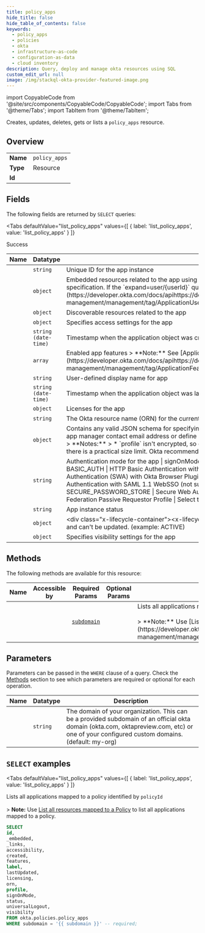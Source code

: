 ```yaml
--- 
title: policy_apps
hide_title: false
hide_table_of_contents: false
keywords:
  - policy_apps
  - policies
  - okta
  - infrastructure-as-code
  - configuration-as-data
  - cloud inventory
description: Query, deploy and manage okta resources using SQL
custom_edit_url: null
image: /img/stackql-okta-provider-featured-image.png
---
```


import CopyableCode from '@site/src/components/CopyableCode/CopyableCode';
import Tabs from '@theme/Tabs';
import TabItem from '@theme/TabItem';

Creates, updates, deletes, gets or lists a <code>policy_apps</code> resource.

## Overview
<table><tbody>
<tr><td><b>Name</b></td><td><code>policy_apps</code></td></tr>
<tr><td><b>Type</b></td><td>Resource</td></tr>
<tr><td><b>Id</b></td><td><CopyableCode code="okta.policies.policy_apps" /></td></tr>
</tbody></table>

## Fields

The following fields are returned by `SELECT` queries:

<Tabs
    defaultValue="list_policy_apps"
    values={[
        { label: 'list_policy_apps', value: 'list_policy_apps' }
    ]}
>
<TabItem value="list_policy_apps">

Success

<table>
<thead>
    <tr>
    <th>Name</th>
    <th>Datatype</th>
    <th>Description</th>
    </tr>
</thead>
<tbody>
<tr>
    <td><CopyableCode code="id" /></td>
    <td><code>string</code></td>
    <td>Unique ID for the app instance</td>
</tr>
<tr>
    <td><CopyableCode code="_embedded" /></td>
    <td><code>object</code></td>
    <td>Embedded resources related to the app using the [JSON Hypertext Application Language](https://datatracker.ietf.org/doc/html/draft-kelly-json-hal-06) specification. If the `expand=user/&#123;userId&#125;` query parameter is specified, then the assigned [Application User](https://developer.okta.com/docs/apihttps://developer.okta.com/docs/apihttps://developer.okta.com/docs/apihttps://developer.okta.com/docs/api/openapi/okta-management/management/tag/ApplicationUsers/) is embedded.</td>
</tr>
<tr>
    <td><CopyableCode code="_links" /></td>
    <td><code>object</code></td>
    <td>Discoverable resources related to the app</td>
</tr>
<tr>
    <td><CopyableCode code="accessibility" /></td>
    <td><code>object</code></td>
    <td>Specifies access settings for the app</td>
</tr>
<tr>
    <td><CopyableCode code="created" /></td>
    <td><code>string (date-time)</code></td>
    <td>Timestamp when the application object was created</td>
</tr>
<tr>
    <td><CopyableCode code="features" /></td>
    <td><code>array</code></td>
    <td>Enabled app features &gt; **Note:** See [Application Features](https://developer.okta.com/docs/apihttps://developer.okta.com/docs/apihttps://developer.okta.com/docs/apihttps://developer.okta.com/docs/api/openapi/okta-management/management/tag/ApplicationFeatures/) for app provisioning features. </td>
</tr>
<tr>
    <td><CopyableCode code="label" /></td>
    <td><code>string</code></td>
    <td>User-defined display name for app</td>
</tr>
<tr>
    <td><CopyableCode code="lastUpdated" /></td>
    <td><code>string (date-time)</code></td>
    <td>Timestamp when the application object was last updated</td>
</tr>
<tr>
    <td><CopyableCode code="licensing" /></td>
    <td><code>object</code></td>
    <td>Licenses for the app</td>
</tr>
<tr>
    <td><CopyableCode code="orn" /></td>
    <td><code>string</code></td>
    <td>The Okta resource name (ORN) for the current app instance</td>
</tr>
<tr>
    <td><CopyableCode code="profile" /></td>
    <td><code>object</code></td>
    <td>Contains any valid JSON schema for specifying properties that can be referenced from a request (only available to OAuth 2.0 client apps). For example, add an app manager contact email address or define an allowlist of groups that you can then reference using the Okta Expression Language `getFilteredGroups` function.  &gt; **Notes:** &gt; * `profile` isn't encrypted, so don't store sensitive data in it. &gt; * `profile` doesn't limit the level of nesting in the JSON schema you created, but there is a practical size limit. Okta recommends a JSON schema size of 1 MB or less for best performance.</td>
</tr>
<tr>
    <td><CopyableCode code="signOnMode" /></td>
    <td><code>string</code></td>
    <td>Authentication mode for the app  | signOnMode | Description | | ---------- | ----------- | | AUTO_LOGIN | Secure Web Authentication (SWA) | | BASIC_AUTH | HTTP Basic Authentication with Okta Browser Plugin | | BOOKMARK | Just a bookmark (no-authentication) | | BROWSER_PLUGIN | Secure Web Authentication (SWA) with Okta Browser Plugin | | OPENID_CONNECT | Federated Authentication with OpenID Connect (OIDC) | | SAML_1_1 | Federated Authentication with SAML 1.1 WebSSO (not supported for custom apps) | | SAML_2_0 | Federated Authentication with SAML 2.0 WebSSO | | SECURE_PASSWORD_STORE | Secure Web Authentication (SWA) with POST (plugin not required) | | WS_FEDERATION | Federated Authentication with WS-Federation Passive Requestor Profile |  Select the `signOnMode` for your custom app: </td>
</tr>
<tr>
    <td><CopyableCode code="status" /></td>
    <td><code>string</code></td>
    <td>App instance status</td>
</tr>
<tr>
    <td><CopyableCode code="universalLogout" /></td>
    <td><code>object</code></td>
    <td>&lt;div class="x-lifecycle-container"&gt;&lt;x-lifecycle class="oie"&gt;&lt;/x-lifecycle&gt;&lt;/div&gt; Universal Logout properties for the app. These properties are only returned and can't be updated. (example: ACTIVE)</td>
</tr>
<tr>
    <td><CopyableCode code="visibility" /></td>
    <td><code>object</code></td>
    <td>Specifies visibility settings for the app</td>
</tr>
</tbody>
</table>
</TabItem>
</Tabs>

## Methods

The following methods are available for this resource:

<table>
<thead>
    <tr>
    <th>Name</th>
    <th>Accessible by</th>
    <th>Required Params</th>
    <th>Optional Params</th>
    <th>Description</th>
    </tr>
</thead>
<tbody>
<tr>
    <td><a href="#list_policy_apps"><CopyableCode code="list_policy_apps" /></a></td>
    <td><CopyableCode code="select" /></td>
    <td><a href="#parameter-subdomain"><code>subdomain</code></a></td>
    <td></td>
    <td>Lists all applications mapped to a policy identified by `policyId`<br /><br />&gt; **Note:** Use [List all resources mapped to a Policy](https://developer.okta.com/docs/apihttps://developer.okta.com/docs/apihttps://developer.okta.com/docs/apihttps://developer.okta.com/docs/apihttps://developer.okta.com/docs/api/openapi/okta-management/management/tag/Policy/#tag/Policy/operation/listPolicyMappings) to list all applications mapped to a policy.</td>
</tr>
</tbody>
</table>

## Parameters

Parameters can be passed in the `WHERE` clause of a query. Check the [Methods](#methods) section to see which parameters are required or optional for each operation.

<table>
<thead>
    <tr>
    <th>Name</th>
    <th>Datatype</th>
    <th>Description</th>
    </tr>
</thead>
<tbody>
<tr id="parameter-subdomain">
    <td><CopyableCode code="subdomain" /></td>
    <td><code>string</code></td>
    <td>The domain of your organization. This can be a provided subdomain of an official okta domain (okta.com, oktapreview.com, etc) or one of your configured custom domains. (default: my-org)</td>
</tr>
</tbody>
</table>

## `SELECT` examples

<Tabs
    defaultValue="list_policy_apps"
    values={[
        { label: 'list_policy_apps', value: 'list_policy_apps' }
    ]}
>
<TabItem value="list_policy_apps">

Lists all applications mapped to a policy identified by `policyId`<br /><br />&gt; **Note:** Use [List all resources mapped to a Policy](https://developer.okta.com/docs/apihttps://developer.okta.com/docs/apihttps://developer.okta.com/docs/apihttps://developer.okta.com/docs/apihttps://developer.okta.com/docs/api/openapi/okta-management/management/tag/Policy/#tag/Policy/operation/listPolicyMappings) to list all applications mapped to a policy.

```sql
SELECT
id,
_embedded,
_links,
accessibility,
created,
features,
label,
lastUpdated,
licensing,
orn,
profile,
signOnMode,
status,
universalLogout,
visibility
FROM okta.policies.policy_apps
WHERE subdomain = '{{ subdomain }}' -- required;
```
</TabItem>
</Tabs>
